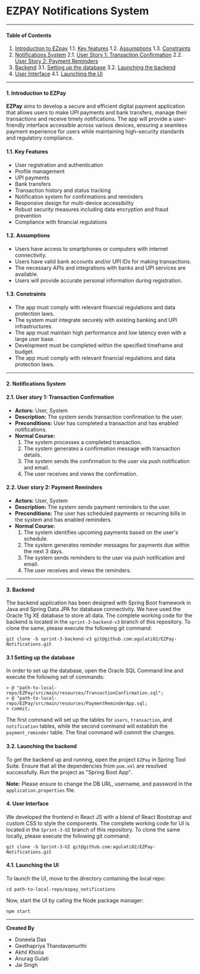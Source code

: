 # EZPAY Notifications System 
<hr>

#### Table of Contents
1. [Introduction to EZpay](#1-introduction-to-ezpay)
  1.1. [Key features](#11-key-features)
  1.2. [Assumptions](#12-assumptions)
  1.3. [Constraints](#13-constraints)
2. [Notifications System](#2-notifications-system)
  2.1. [User Story 1: Transaction Confirmation](#21-user-story-1-transaction-confirmation)
  2.2. [User Story 2: Payment Reminders](#22-user-story-2-payment-reminders)
3. [Backend](#3-backend)
  3.1. [Setting up the database](#31-setting-up-the-database)
  3.2. [Launching the backend](#32-launching-the-backend)
4. [User Interface](#4-user-interface)
  4.1. [Launching the UI](#41-launching-the-ui)

<hr> 

#### 1. Introduction to EZPay

__EZPay__ aims to develop a secure and efficient digital payment application that allows users to make UPI payments and bank transfers, manage their transactions and receive timely notifications. The app will provide a user-friendly interface accessible across various devices, ensuring a seamless payment experience for users while maintaining high-security standards and regulatory compliance.

#### 1.1. Key Features
<ul>
  <li>User registration and authentication</li>
  <li>Profile management</li>
  <li>UPI payments</li>
  <li>Bank transfers</li>
  <li>Transaction history and status tracking</li>
  <li>Notification system for confirmations and reminders</li>
  <li>Responsive design for multi-device accessibility</li>
  <li>Robust security measures including data encryption and fraud prevention</li>
  <li>Compliance with financial regulations</li>
</ul> 

#### 1.2. Assumptions
- Users have access to smartphones or computers with internet connectivity.
- Users have valid bank accounts and/or UPI IDs for making transactions.
- The necessary APIs and integrations with banks and UPI services are available.
- Users will provide accurate personal information during registration.

#### 1.3. Constraints
- The app must comply with relevant financial regulations and data protection laws.
- The system must integrate securely with existing banking and UPI infrastructures.
- The app must maintain high performance and low latency even with a large user base.
- Development must be completed within the specified timeframe and budget.
- The app must comply with relevant financial regulations and data protection laws.

---

#### 2. Notifications System
#### 2.1. User story 1: Transaction Confirmation

- __Actors:__ User, System
- __Description:__ The system sends transaction confirmation to the user.
- __Preconditions:__ User has completed a transaction and has enabled notifications.
- __Normal Course:__
  1. The system processes a completed transaction.
  2. The system generates a confirmation message with transaction details.
  3. The system sends the confirmation to the user via push notification and email.
  4. The user receives and views the confirmation.

#### 2.2. User story 2: Payment Reminders

- __Actors:__ User, System
- __Description:__ The system sends payment reminders to the user.
- __Preconditions:__ The user has scheduled payments or recurring bills in the system and has enabled reminders.
- __Normal Course:__
  1. The system identifies upcoming payments based on the user's schedule.
  2. The system generates reminder messages for payments due within the next 3 days.
  3. The system sends reminders to the user via push notification and email.
  4. The user receives and views the reminders.

<hr/>

#### 3. Backend 
The backend application has been designed with Spring Boot framework in Java and Spring Data JPA for database connectivity. We have used the Oracle 11g XE database to store all data. The complete working code for the backend is located in the `sprint-3-backend-v3` branch of this repository. To clone the same, please execute the following git command:

```shell
git clone -b sprint-3-backend-v3 git@github.com:agulati02/EZPay-Notifications.git
```

#### 3.1 Setting up the database
In order to set up the database, open the Oracle SQL Command line and execute the following set of commands:

```
> @ "path-to-local-repo/EZPay/src/main/resources/TransactionConfirmation.sql";
> @ "path-to-local-repo/EZPay/src/main/resources/PaymentReminderApp.sql;
> commit;
```

The first command will set up the tables for `users`, `transaction`, and `notification` tables, while the second command will establish the `payment_reminder` table. The final command will commit the changes.

#### 3.2. Launching the backend
To get the backend up and running, open the project `EZPay` in Spring Tool Suite. Ensure that all the dependencies from `pom.xml` are resolved successfully. Run the project as "Spring Boot App".

__Note:__ Please ensure to change the DB URL, username, and password in the `application.properties` file.

#### 4. User Interface
We developed the frontend in React JS with a blend of React Bootstrap and custom CSS to style the components. The complete working code for UI is located in the `Sprint-3-UI` branch of this repository. To clone the same locally, please execute the following git command:

```shell
git clone -b Sprint-3-UI git@github.com:agulati02/EZPay-Notifications.git
```

#### 4.1. Launching the UI
To launch the UI, move to the directory containing the local repo:

```shell
cd path-to-local-repo/ezpay_notifications
```

Now, start the UI by calling the Node package manager:

```shell
npm start
```

<hr>

__Created By__ 
- Doneela Das
- Geethapriya Thandavamurthi
- Akhil Kholia
- Anurag Gulati
- Jai Singh
